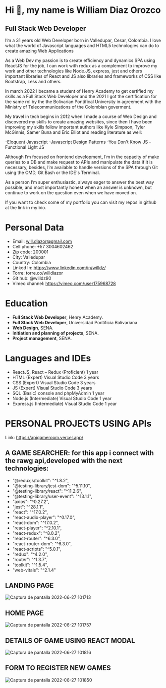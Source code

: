# **Hi :wave:, my name is William Diaz Orozco**
## Full Stack Web Developer

I’m a 31 years old Web Developer born in Valledupar, Cesar, Colombia. I love what the world of Javascript languages and HTML5 technologies can do to create amazing Web Applications

As a Web Dev my passion is to create efficiency and dynamics SPA using ReactJS for the job, I can work with redux as a complement to improve my work and other technologies like Node.JS, express, jest and others important libraries of React and JS also libraries and frameworks of CSS like Bootstrap, Less and others.

In march 2022 I became a student of Henry Academy to get certified my skills as a Full Stack Web Developer and the 2021 I got the certification for the same rol by the the Bolivarian Pontifical University in agreement with the Ministry of Telecommunications of the Colombian goverment.

My travel in tech begins in 2012 when I made a course of Web Design and discovered my skills to create amazing websites, since then I have been improving my skills follow important authors like Kyle Simpson, Tyler McGinnis, Samer Buna and Eric Elliot and reading literature as well:

-Eloquent Javascript
-Javascript Design Patterns
-You Don't Know JS
-Functional Light JS

Although I’m focused on frontend development, I’m in the capacity of make queries to a DB and make request to APIs and manipulate the data if it is necessary, besides, I’m available to handle versions of the SPA through Git using the CMD, Git Bash or the IDE´s Terminal.

As a person I’m super enthusiastic, always eager to answer the best way possible, and most importantly honest when an answer is unknown, but continue to work on the question even when we have moved on.
 
If you want to check some of my portfolio you can visit my repos in github at the link in my bio.

# Personal Data

- Email: will.diazor@gmail.com
- Cell phone: +57 3004602462
- Zip code: 200001
- City: Valledupar
- Country: Colombia
- Linked In: https://www.linkedin.com/in/willdz/
- Torre: torre.co/willdiazor
- Git hub: @willdz90
- Vimeo channel: https://vimeo.com/user175968728

# Education

- **Full Stack Web Developer**, Henry Academy.
- **Full Stack Web Developer**, Universidad Pontificia Bolivariana
- **Web Design**, SENA.
- **Initiation and planning of projects**, SENA.
- **Project management**, SENA.

# Languages and IDEs
- ReactJS, React – Redux (Proficient) 1 year
- HTML (Expert) Visual Studio Code 3 years
- CSS (Expert) Visual Studio Code 3 years
- JS (Expert) Visual Studio Code 3 years
- SQL (Basic) console and phpMyAdmin 1 year
- Node.js (Intermediate) Visual Studio Code 1 year
- Express.js (Intermediate) Visual Studio Code 1 year

# PERSONAL PROJECTS USING APIs 
Link: https://apigameroom.vercel.app/
## A GAME SEARCHER: for this app i connect with the rawg api,developed with the next technologies:
- "@reduxjs/toolkit": "^1.8.2",
- "@testing-library/jest-dom": "^5.11.10",
- "@testing-library/react": "^11.2.6",
- "@testing-library/user-event": "^13.1.1",
- "axios": "^0.27.2",
- "jest": "^28.1.1",
- "react": "^17.0.2",
- "react-audio-player": "^0.17.0",
- "react-dom": "^17.0.2",
- "react-player": "^2.10.1",
- "react-redux": "^8.0.2",
- "react-router": "^6.3.0",
- "react-router-dom": "^6.3.0",
- "react-scripts": "^5.0.1",
- "redux": "^4.2.0",
- "router": "^1.3.7",
- "toolkit": "^1.5.4",
- "web-vitals": "^2.1.4"
##                                                           LANDING PAGE
![Captura de pantalla 2022-06-27 101713](https://user-images.githubusercontent.com/68471860/175977171-383d2b0c-8025-4c61-9396-25edac04b07a.png)
## HOME PAGE
![Captura de pantalla 2022-06-27 101757](https://user-images.githubusercontent.com/68471860/175977183-1b593e2e-a5e1-482f-8d00-4d0fb8a48672.png)
## DETAILS OF GAME USING REACT MODAL
![Captura de pantalla 2022-06-27 101816](https://user-images.githubusercontent.com/68471860/175977187-66b15208-c1af-45b7-a6ab-1c6733edc22a.png)
## FORM TO REGISTER NEW GAMES
![Captura de pantalla 2022-06-27 101850](https://user-images.githubusercontent.com/68471860/175977190-531296ec-d1fb-4f33-9216-f3470a79e261.png)
